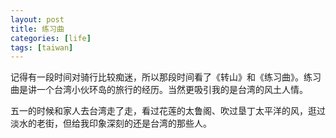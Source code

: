 ```yaml
---
layout: post
title: 练习曲
categories: [life]
tags: [taiwan]
---
```


记得有一段时间对骑行比较痴迷，所以那段时间看了《转山》和《练习曲》。练习曲是讲一个台湾小伙环岛的旅行的经历。当然更吸引我的是台湾的风土人情。

五一的时候和家人去台湾走了走，看过花莲的太鲁阁、吹过垦丁太平洋的风，逛过淡水的老街，但给我印象深刻的还是台湾的那些人。